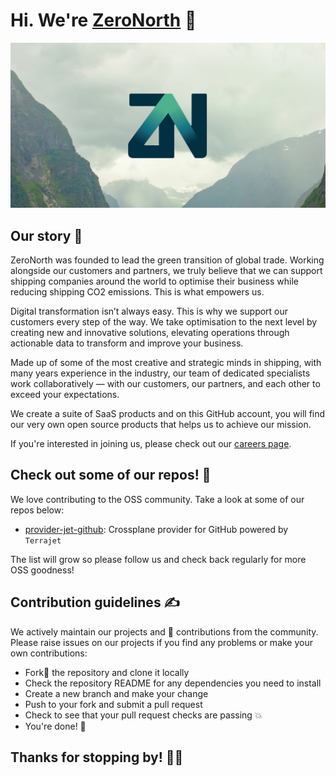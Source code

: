 # Hi. We're [ZeroNorth](https://zeronorth.com/) 🚢

![Our Logo](/profile/logo.jpg)

## Our story 🚀

ZeroNorth was founded to lead the green transition of global trade. Working alongside our customers and partners, we truly believe that we can support shipping companies around the world to optimise their business while reducing shipping CO2 emissions. This is what empowers us.

Digital transformation isn’t always easy. This is why we support our customers every step of the way. We take optimisation to the next level by creating new and innovative solutions, elevating operations through actionable data to transform and improve your business.

Made up of some of the most creative and strategic minds in shipping, with many years experience in the industry, our team of dedicated specialists work collaboratively — with our customers, our partners, and each other to exceed your expectations.

We create a suite of SaaS products and on this GitHub account, you will find our very own open source products that helps us to achieve our mission.

If you're interested in joining us, please check out our [careers page](https://careers.zeronorth.com/).

## Check out some of our repos! 🤩

We love contributing to the OSS community. Take a look at some of our repos below:

- [provider-jet-github](https://github.com/zeronorth-oss/provider-jet-github): Crossplane provider for GitHub powered by `Terrajet`

The list will grow so please follow us and check back regularly for more OSS goodness!

## Contribution guidelines ✍️

We actively maintain our projects and 💚 contributions from the community. <br>
Please raise issues on our projects if you find any problems or make your own contributions:

- Fork🍴 the repository and clone it locally
- Check the repository README for any dependencies you need to install
- Create a new branch and make your change
- Push to your fork and submit a pull request
- Check to see that your pull request checks are passing 💥
- You're done! 🏁

## Thanks for stopping by! 🙌🚢
